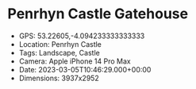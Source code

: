 # Penrhyn Castle Gatehouse

- GPS: 53.22605,-4.094233333333333
- Location: Penrhyn Castle
- Tags: Landscape, Castle
- Camera: Apple iPhone 14 Pro Max
- Date: 2023-03-05T10:46:29.000+00:00
- Dimensions: 3937x2952